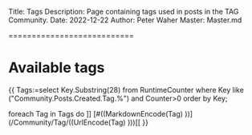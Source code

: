 Title: Tags
Description: Page containing tags used in posts in the TAG Community.
Date: 2022-12-22
Author: Peter Waher
Master: Master.md

===========================

Available tags
==================

{{
Tags:=select
	Key.Substring(28)
from 
	RuntimeCounter 
where 
	Key like ("Community.Posts.Created.Tag.%") and
	Counter>0
order by 
	Key;

foreach Tag in Tags do ]]
[\#((MarkdownEncode(Tag) ))](/Community/Tag/((UrlEncode(Tag) )))[[
}}
